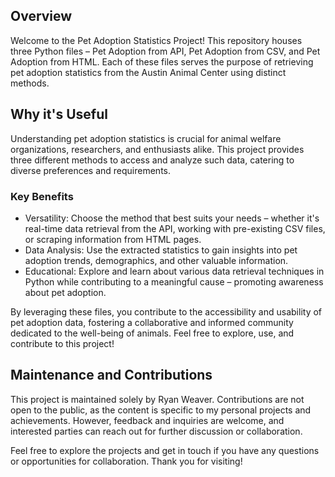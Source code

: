## Overview

Welcome to the Pet Adoption Statistics Project! This repository houses three Python files – Pet Adoption from API, Pet Adoption from CSV, and Pet Adoption from HTML. Each of these files serves the purpose of retrieving pet adoption statistics from the Austin Animal Center using distinct methods.

## Why it's Useful

Understanding pet adoption statistics is crucial for animal welfare organizations, researchers, and enthusiasts alike. This project provides three different methods to access and analyze such data, catering to diverse preferences and requirements.

### Key Benefits

 - Versatility: Choose the method that best suits your needs – whether it's real-time data retrieval from the API, working with pre-existing CSV files, or scraping information from HTML pages.
 - Data Analysis: Use the extracted statistics to gain insights into pet adoption trends, demographics, and other valuable information.
 - Educational: Explore and learn about various data retrieval techniques in Python while contributing to a meaningful cause – promoting awareness about pet adoption.

By leveraging these files, you contribute to the accessibility and usability of pet adoption data, fostering a collaborative and informed community dedicated to the well-being of animals. Feel free to explore, use, and contribute to this project!

## Maintenance and Contributions

This project is maintained solely by Ryan Weaver. Contributions are not open to the public, as the content is specific to my personal projects and achievements. However, feedback and inquiries are welcome, and interested parties can reach out for further discussion or collaboration.

Feel free to explore the projects and get in touch if you have any questions or opportunities for collaboration. Thank you for visiting!